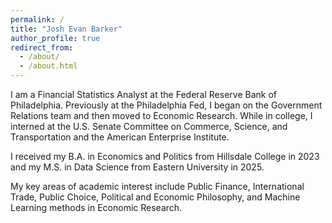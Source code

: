 ```yaml
---
permalink: /
title: "Josh Evan Barker"
author_profile: true
redirect_from: 
  - /about/
  - /about.html
---
```


I am a Financial Statistics Analyst at the Federal Reserve Bank of Philadelphia. Previously at the Philadelphia Fed, I began on the Government Relations team and then moved to Economic Research. While in college, I interned at the U.S. Senate Committee on Commerce, Science, and Transportation and the American Enterprise Institute.  

I received my B.A. in Economics and Politics from Hillsdale College in 2023 and my M.S. in Data Science from Eastern University in 2025. 

My key areas of academic interest include Public Finance, International Trade, Public Choice, Political and Economic Philosophy, and Machine Learning methods in Economic Research. 
